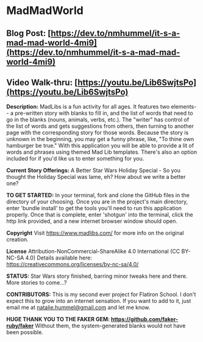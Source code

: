# MadMadWorld
## Blog Post: [https://dev.to/nmhummel/it-s-a-mad-mad-world-4mi9](https://dev.to/nmhummel/it-s-a-mad-mad-world-4mi9)

## Video Walk-thru: [https://youtu.be/Lib6SwjtsPo](https://youtu.be/Lib6SwjtsPo)

**Description:**
MadLibs is a fun activity for all ages. It features two elements-- a pre-written story with blanks to fill in, and the list of words that need to go in the blanks (nouns, animals, verbs, etc.). The "writer" has control of the list of words and gets suggestions from others, then turning to another page with the corresponding story for those words. Because the story is unknown in the beginning, you may get a funny phrase, like, "To thine own hamburger be true." With this application you will be able to provide a lit of words and phrases using themed Mad Lib templates. There's also an option included for if you'd like us to enter something for you. 

**Current Story Offerings:**
A Better Star Wars Holiday Special - So you thought the Holiday Special was lame, eh? How about we write a better one?

**TO GET STARTED:**
In your terminal, fork and clone the GitHub files in the directory of your choosing.
Once you are in the project's main directory, enter 'bundle install' to get the tools you'll need to run this application properly. Once that is complete, enter 'shotgun' into the 
terminal, click the http link provided, and a new internet browser window should open.

**Copyright**
Visit https://www.madlibs.com/ for more info on the original creation.

**License**
Attribution-NonCommercial-ShareAlike 4.0 International (CC BY-NC-SA 4.0)
Details available here: https://creativecommons.org/licenses/by-nc-sa/4.0/

**STATUS:** Star Wars story finished, barring minor tweaks here and there. More stories to come...?

**CONTRIBUTORS:**
This is my second ever project for Flatiron School. I don't expect this to grow into an internet sensation. If you want to add to it, just email me at natalie.hummel@gmail.com and let me know. 

**HUGE THANK YOU TO THE FAKER GEM: https://github.com/faker-ruby/faker**
Without them, the system-generated blanks would not have been possible.